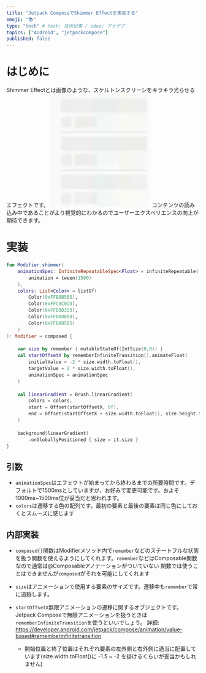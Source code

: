 ```yaml
---
title: "Jetpack ComposeでShimmer Effectを実装する"
emoji: "📚"
type: "tech" # tech: 技術記事 / idea: アイデア
topics: ["Android", "jetpackcompose"]
published: false
---
```

# はじめに
Shimmer Effectとは画像のような、スケルトンスクリーンをキラキラ光らせるエフェクトです。 
![](/images/shimmer.gif)
コンテンツの読み込み中であることがより視覚的にわかるのでユーザーエクスペリエンスの向上が期待できます。
# 実装
```kotlin
fun Modifier.shimmer(
    animationSpec: InfiniteRepeatableSpec<Float> = infiniteRepeatable(
        animation = tween(1500)
    ),
    colors: List<Color> = listOf(
        Color(0xFFB8B5B5),
        Color(0xFFC0C0C0),
        Color(0xFFD3D3D3),
        Color(0xFF808080),
        Color(0xFFB8B5B5)
    )
): Modifier = composed {

    var size by remember { mutableStateOf(IntSize(0,0)) }
    val startOffsetX by rememberInfiniteTransition().animateFloat(
        initialValue = -2 * size.width.toFloat(),
        targetValue = 2 * size.width.toFloat(),
        animationSpec = animationSpec
    )

    val linearGradient = Brush.linearGradient(
        colors = colors,
        start = Offset(startOffsetX, 0f),
        end = Offset(startOffsetX + size.width.toFloat(), size.height.toFloat())
    )

    background(linearGradient)
        .onGloballyPositioned { size = it.size }
}

```
## 引数
- `animationSpec`はエフェクトが始まってから終わるまでの所要時間です。デフォルトで1500msとしていますが、お好みで変更可能です。およそ1000ms~1500ms位が妥当だと思われます。
- `colors`は遷移する色の配列です。最初の要素と最後の要素は同じ色にしておくとスムーズに感じます

## 内部実装
- `composed{}`関数はModifierメソッド内で`remember`などのステートフルな状態を扱う関数を使えるようにしてくれます。`remember`などはComposable関数なので通常は@Composableアノテーションがついていない
関数では使うことはできませんが`composed`がそれを可能にしてくれます

- `size`はアニメーションで使用する要素のサイズです。遷移中も`remember`で常に追跡します。
- `startOffsetX`無限アニメーションの遷移に関するオブジェクトです。Jetpack Composeで無限アニメーションを扱うときは`rememberInfiniteTransition`を使うといいでしょう。
  詳細: <https://developer.android.com/jetpack/compose/animation/value-based#rememberinfinitetransition>
  - 開始位置と終了位置はそれぞれ要素の左外側と右外側に適当に配置しています(size.width.toFloat()に -1.5 ~ -2 を掛けるくらいが妥当かもしれません)
